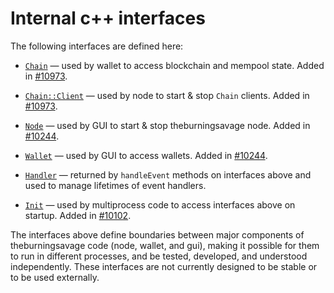 # Internal c++ interfaces

The following interfaces are defined here:

* [`Chain`](chain.h) — used by wallet to access blockchain and mempool state. Added in [#10973](https://github.com/theburningsavage/theburningsavage/pull/10973).

* [`Chain::Client`](chain.h) — used by node to start & stop `Chain` clients. Added in [#10973](https://github.com/theburningsavage/theburningsavage/pull/10973).

* [`Node`](node.h) — used by GUI to start & stop theburningsavage node. Added in [#10244](https://github.com/theburningsavage/theburningsavage/pull/10244).

* [`Wallet`](wallet.h) — used by GUI to access wallets. Added in [#10244](https://github.com/theburningsavage/theburningsavage/pull/10244).

* [`Handler`](handler.h) — returned by `handleEvent` methods on interfaces above and used to manage lifetimes of event handlers.

* [`Init`](init.h) — used by multiprocess code to access interfaces above on startup. Added in [#10102](https://github.com/theburningsavage/theburningsavage/pull/10102).

The interfaces above define boundaries between major components of theburningsavage code (node, wallet, and gui), making it possible for them to run in different processes, and be tested, developed, and understood independently. These interfaces are not currently designed to be stable or to be used externally.
